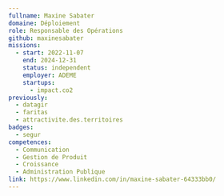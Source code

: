 ```yaml
---
fullname: Maxine Sabater
domaine: Déploiement
role: Responsable des Opérations
github: maxinesabater
missions:
  - start: 2022-11-07
    end: 2024-12-31
    status: independent
    employer: ADEME
    startups:
      - impact.co2
previously:
  - datagir
  - faritas
  - attractivite.des.territoires
badges:
  - segur
competences:
  - Communication
  - Gestion de Produit
  - Croissance
  - Administration Publique
link: https://www.linkedin.com/in/maxine-sabater-64333bb0/
---
```

